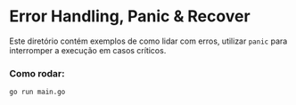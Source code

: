# Error Handling, Panic & Recover

Este diretório contém exemplos de como lidar com erros, utilizar `panic` para interromper a execução em casos críticos.

### Como rodar:
```bash
go run main.go
```